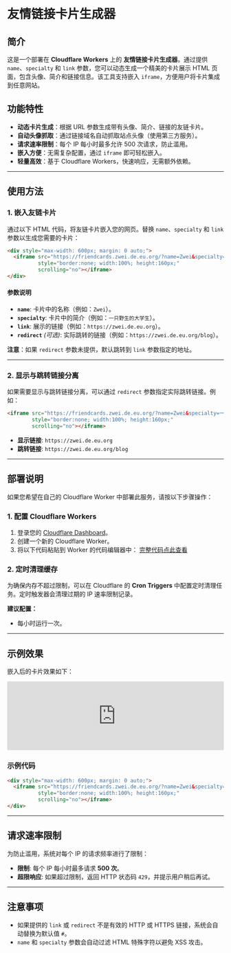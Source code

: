 # 友情链接卡片生成器

## 简介

这是一个部署在 **Cloudflare Workers** 上的 **友情链接卡片生成器**。通过提供 `name`、`specialty` 和 `link` 参数，您可以动态生成一个精美的卡片展示 HTML 页面，包含头像、简介和链接信息。该工具支持嵌入 `iframe`，方便用户将卡片集成到任意网站。

## 功能特性

- **动态卡片生成**：根据 URL 参数生成带有头像、简介、链接的友链卡片。
- **自动头像抓取**：通过链接域名自动抓取站点头像（使用第三方服务）。
- **请求速率限制**：每个 IP 每小时最多允许 500 次请求，防止滥用。
- **嵌入方便**：无需复杂配置，通过 `iframe` 即可轻松嵌入。
- **轻量高效**：基于 Cloudflare Workers，快速响应，无需额外依赖。

---

## 使用方法

### 1. 嵌入友链卡片

通过以下 HTML 代码，将友链卡片嵌入您的网页。替换 `name`、`specialty` 和 `link` 参数以生成您需要的卡片：

```html
<div style="max-width: 600px; margin: 0 auto;">
  <iframe src="https://friendcards.zwei.de.eu.org/?name=Zwei&specialty=一只野生的大学生&link=https://zwei.de.eu.org" 
          style="border:none; width:100%; height:160px;" 
          scrolling="no"></iframe>
</div>
```

#### 参数说明

- **`name`**: 卡片中的名称（例如：`Zwei`）。
- **`specialty`**: 卡片中的简介（例如：`一只野生的大学生`）。
- **`link`**: 展示的链接（例如：`https://zwei.de.eu.org`）。
- **`redirect`** *(可选)*: 实际跳转的链接（例如：`https://zwei.de.eu.org/blog`）。

**注意**：如果 `redirect` 参数未提供，默认跳转到 `link` 参数指定的地址。

---

### 2. 显示与跳转链接分离

如果需要显示与跳转链接分离，可以通过 `redirect` 参数指定实际跳转链接。例如：

```html
<iframe src="https://friendcards.zwei.de.eu.org/?name=Zwei&specialty=一只野生的大学生&link=https://zwei.de.eu.org&redirect=https://zwei.de.eu.org/blog" 
        style="border:none; width:100%; height:160px;" 
        scrolling="no"></iframe>
```

- **显示链接**: `https://zwei.de.eu.org`
- **跳转链接**: `https://zwei.de.eu.org/blog`

---

## 部署说明

如果您希望在自己的 Cloudflare Worker 中部署此服务，请按以下步骤操作：

### 1. 配置 Cloudflare Workers

1. 登录您的 [Cloudflare Dashboard](https://dash.cloudflare.com/)。
2. 创建一个新的 Cloudflare Worker。
3. 将以下代码粘贴到 Worker 的代码编辑器中：
   [完整代码点此查看](https://github.com/your-repo-link)

### 2. 定时清理缓存

为确保内存不超过限制，可以在 Cloudflare 的 **Cron Triggers** 中配置定时清理任务。定时触发器会清理过期的 IP 速率限制记录。

**建议配置：**
- 每小时运行一次。

---

## 示例效果

嵌入后的卡片效果如下：

<div style="max-width: 600px; margin: 0 auto;">
  <iframe src="https://friendcards.zwei.de.eu.org/?name=Zwei&specialty=一只野生的大学生&link=https://zwei.de.eu.org" 
          style="border:none; width:100%; height:160px;" 
          scrolling="no"></iframe>
</div>

### 示例代码

```html
<div style="max-width: 600px; margin: 0 auto;">
  <iframe src="https://friendcards.zwei.de.eu.org/?name=Zwei&specialty=一只野生的大学生&link=https://zwei.de.eu.org" 
          style="border:none; width:100%; height:160px;" 
          scrolling="no"></iframe>
</div>
```

---

## 请求速率限制

为防止滥用，系统对每个 IP 的请求频率进行了限制：
- **限制**: 每个 IP 每小时最多请求 **500 次**。
- **超限响应**: 如果超过限制，返回 HTTP 状态码 `429`，并提示用户稍后再试。

---

## 注意事项

- 如果提供的 `link` 或 `redirect` 不是有效的 HTTP 或 HTTPS 链接，系统会自动替换为默认值 `#`。
- `name` 和 `specialty` 参数会自动过滤 HTML 特殊字符以避免 XSS 攻击。

